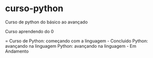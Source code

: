 # curso-python
Curso de python do básico ao avançado

Curso aprendendo do 0

= Curso de 
Python: começando com a linguagem - Concluido
Python: avançando na linguagem Python: avançando na linguagem - Em Andamento
